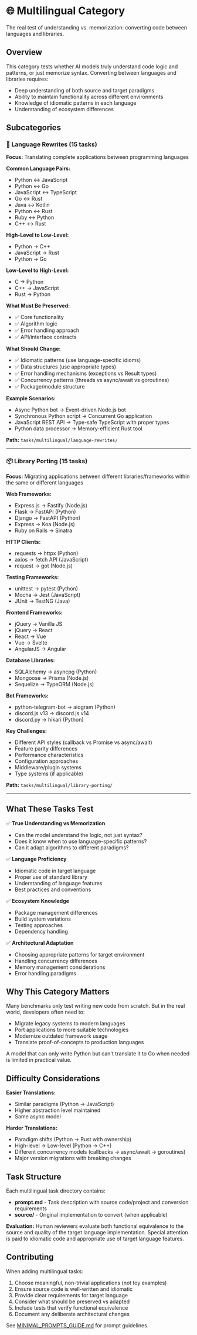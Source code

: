 # 🌐 Multilingual Category

The real test of understanding vs. memorization: converting code between languages and libraries.

## Overview

This category tests whether AI models truly understand code logic and patterns, or just memorize syntax. Converting between languages and libraries requires:
- Deep understanding of both source and target paradigms
- Ability to maintain functionality across different environments
- Knowledge of idiomatic patterns in each language
- Understanding of ecosystem differences

## Subcategories

### 🔄 Language Rewrites (15 tasks)

**Focus:** Translating complete applications between programming languages

**Common Language Pairs:**
- Python ↔ JavaScript
- Python ↔ Go
- JavaScript ↔ TypeScript
- Go ↔ Rust
- Java ↔ Kotlin
- Python ↔ Rust
- Ruby ↔ Python
- C++ ↔ Rust

**High-Level to Low-Level:**
- Python → C++
- JavaScript → Rust
- Python → Go

**Low-Level to High-Level:**
- C → Python
- C++ → JavaScript
- Rust → Python

**What Must Be Preserved:**
- ✅ Core functionality
- ✅ Algorithm logic
- ✅ Error handling approach
- ✅ API/interface contracts

**What Should Change:**
- ✅ Idiomatic patterns (use language-specific idioms)
- ✅ Data structures (use appropriate types)
- ✅ Error handling mechanisms (exceptions vs Result types)
- ✅ Concurrency patterns (threads vs async/await vs goroutines)
- ✅ Package/module structure

**Example Scenarios:**
- Async Python bot → Event-driven Node.js bot
- Synchronous Python script → Concurrent Go application
- JavaScript REST API → Type-safe TypeScript with proper types
- Python data processor → Memory-efficient Rust tool

**Path:** `tasks/multilingual/language-rewrites/`

---

### 📦 Library Porting (15 tasks)

**Focus:** Migrating applications between different libraries/frameworks within the same or different languages

**Web Frameworks:**
- Express.js → Fastify (Node.js)
- Flask → FastAPI (Python)
- Django → FastAPI (Python)
- Express → Koa (Node.js)
- Ruby on Rails → Sinatra

**HTTP Clients:**
- requests → httpx (Python)
- axios → fetch API (JavaScript)
- request → got (Node.js)

**Testing Frameworks:**
- unittest → pytest (Python)
- Mocha → Jest (JavaScript)
- JUnit → TestNG (Java)

**Frontend Frameworks:**
- jQuery → Vanilla JS
- jQuery → React
- React → Vue
- Vue → Svelte
- AngularJS → Angular

**Database Libraries:**
- SQLAlchemy → asyncpg (Python)
- Mongoose → Prisma (Node.js)
- Sequelize → TypeORM (Node.js)

**Bot Frameworks:**
- python-telegram-bot → aiogram (Python)
- discord.js v13 → discord.js v14
- discord.py → hikari (Python)

**Key Challenges:**
- Different API styles (callback vs Promise vs async/await)
- Feature parity differences
- Performance characteristics
- Configuration approaches
- Middleware/plugin systems
- Type systems (if applicable)

**Path:** `tasks/multilingual/library-porting/`

---

## What These Tasks Test

✅ **True Understanding vs Memorization**
- Can the model understand the logic, not just syntax?
- Does it know when to use language-specific patterns?
- Can it adapt algorithms to different paradigms?

✅ **Language Proficiency**
- Idiomatic code in target language
- Proper use of standard library
- Understanding of language features
- Best practices and conventions

✅ **Ecosystem Knowledge**
- Package management differences
- Build system variations
- Testing approaches
- Dependency handling

✅ **Architectural Adaptation**
- Choosing appropriate patterns for target environment
- Handling concurrency differences
- Memory management considerations
- Error handling paradigms

## Why This Category Matters

Many benchmarks only test writing new code from scratch. But in the real world, developers often need to:
- Migrate legacy systems to modern languages
- Port applications to more suitable technologies
- Modernize outdated framework usage
- Translate proof-of-concepts to production languages

A model that can only write Python but can't translate it to Go when needed is limited in practical value.

## Difficulty Considerations

**Easier Translations:**
- Similar paradigms (Python → JavaScript)
- Higher abstraction level maintained
- Same async model

**Harder Translations:**
- Paradigm shifts (Python → Rust with ownership)
- High-level → Low-level (Python → C++)
- Different concurrency models (callbacks → async/await → goroutines)
- Major version migrations with breaking changes

## Task Structure

Each multilingual task directory contains:
- **prompt.md** - Task description with source code/project and conversion requirements
- **source/** - Original implementation to convert (when applicable)

**Evaluation:** Human reviewers evaluate both functional equivalence to the source and quality of the target language implementation. Special attention is paid to idiomatic code and appropriate use of target language features.

## Contributing

When adding multilingual tasks:
1. Choose meaningful, non-trivial applications (not toy examples)
2. Ensure source code is well-written and idiomatic
3. Provide clear requirements for target language
4. Consider what should be preserved vs adapted
5. Include tests that verify functional equivalence
6. Document any deliberate architectural changes

See [MINIMAL_PROMPTS_GUIDE.md](../../docs/MINIMAL_PROMPTS_GUIDE.md) for prompt guidelines.